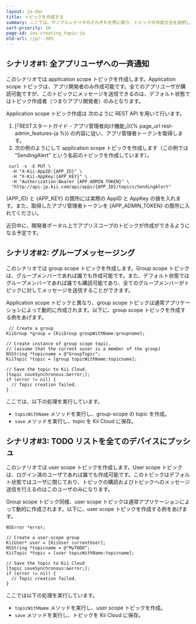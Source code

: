 ```yaml
---
layout: ja-doc
title: トピックを作成する
summary: ここでは、サンプルシナリオのそれぞれを例に取り、トピックの作成方法を説明してきます。
sort-priority: 10
page-id: ios-creating_topic-ja
old-url: /jp/--305
---
```

## シナリオ#1: 全アプリユーザへの一斉通知

このシナリオでは application scope トピックを作成します。Application scope トピックは、アプリ開発者のみ作成可能です。全てのアプリユーザが購読可能ですが、このトピックにメッセージを送信できるのは、デフォルト状態ではトピック作成者（つまりアプリ開発者）のみとなります。

Application scope トピック作成は 次のように REST API を用いて行います。


1. [「RESTスタートガイド - アプリ管理者向け機能」]({% page_url rest-admin_features-ja %})
   の内容に従い、アプリ管理者トークンを取得します。
1. 次の例のようにして application scope トピックを作成します（この例では
   "SendingAlert" という名前のトピックを作成しています）。

```
 curl -v -X PUT \
  -H "X-Kii-AppID:{APP_ID}" \
  -H "X-Kii-AppKey:{APP_KEY}" \
  -H "Authorization:Bearer {APP_ADMIN_TOKEN}" \
  "http://api-jp.kii.com/api/apps/{APP_ID}/topics/SendingAlert"
```

{APP\_ID} と {APP\_KEY} の箇所には実際の AppID と AppKey の値を入れます。また、取得したアプリ管理者トークンを {APP\_ADMIN\_TOKEN} の箇所に入れてください。

<p class="note">近日中に、開発者ポータル上でアプリスコープのトピックが作成ができるようになる予定です。</p>


## シナリオ#2: グループメッセージング

このシナリオでは group scope トピックを作成します。Group scope トピックは、グループメンバーであれば誰でも作成可能です。また、デフォルト状態ではグループメンバーであれば誰でも購読可能であり、全てのグループメンバーがトピックに対してメッセージを送信することができます。

Application scope トピックと異なり、group scope トピックは通常アプリケーションによって動的に作成されます。以下に、group scope トピックを作成する例をあげます。

```objc
 // Create a group
KiiGroup *group = [KiiGroup groupWithName:groupname];

// Create instance of group scope topic.
// (assume that the current suser is a member of the group)
NSString *topicname = @"GroupTopic";
KiiTopic *topic = [group topicWithName:topicname];

// Save the topic to Kii Cloud.
[topic saveSynchronous:&error;];
if (error != nil) {
  // Topic creation failed.
}
```

ここでは、以下の処理を実行しています。

* `topicWithName` メソッドを実行し、group-scope の topic を作成。
* `save` メソッドを実行し、topic を Kii Cloud に保存。


## シナリオ#3: TODO リストを全てのデバイスにプッシュ

このシナリオでは user scope トピックを作成します。User scope トピックは、ログイン済のユーザであれば誰でも作成可能です。このトピックはデフォルト状態ではユーザに閉じており、トピックの購読およびトピックへのメッセージ送信を行えるのはこのユーザのみになります。

Group scope トピック同様、user scope トピックは通常アプリケーションによって動的に作成されます。以下に、user scope トピックを作成する例をあげます。

```objc
NSError *error;

// Create a user-scope group
KiiUser* user = [KiiUser currentUser];
NSString *topicname = @"MyTODO";
KiiTopic *topic = [user topicWithName:topicname];

// Save the topic to Kii Cloud
[topic saveSynchronous:&error;];
if (error != nil) {
  // Topic creation failed.
}
```

ここでは以下の処理を実行しています。

* `topicWithName` メソッドを実行し、user scope トピックを作成。
* `save` メソッドを実行し、トピックを Kii Cloud に保存。

